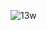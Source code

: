 ![13w](https://user-images.githubusercontent.com/68942623/204691868-d609e58e-3d8b-4941-997b-10be75e0869a.PNG)
